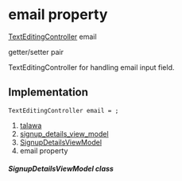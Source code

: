 
<div>

# email property

</div>


[TextEditingController](https://api.flutter.dev/flutter/widgets/TextEditingController-class.html)
email


getter/setter pair




TextEditingController for handling email input field.



## Implementation

``` language-dart
TextEditingController email = ;
```







1.  [talawa](../../index.html)
2.  [signup_details_view_model](../../view_model_pre_auth_view_models_signup_details_view_model/)
3.  [SignupDetailsViewModel](../../view_model_pre_auth_view_models_signup_details_view_model/SignupDetailsViewModel-class.html)
4.  email property

##### SignupDetailsViewModel class







